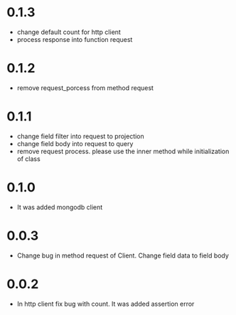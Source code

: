 # 0.1.3

* change default count for http client
* process response into function request

# 0.1.2

* remove request_porcess from method request

# 0.1.1

* change field filter into request to projection
* change field body into request to query
* remove request process. please use the inner method while initialization of class

# 0.1.0

* It was added mongodb client

# 0.0.3

* Change bug in method request of Client. Change field data to field body

# 0.0.2

* In http client fix bug with count. It was added assertion error
 